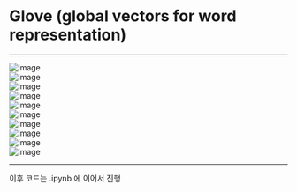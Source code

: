 # Glove (global vectors for word representation)
---
![image](https://github.com/DUMCHPPACH/YOUNG/blob/main/img/9_6/9_6(1).jpg)  
![image](https://github.com/DUMCHPPACH/YOUNG/blob/main/img/9_6/9_6(2).jpg)  
![image](https://github.com/DUMCHPPACH/YOUNG/blob/main/img/9_6/9_6(3).jpg)  
![image](https://github.com/DUMCHPPACH/YOUNG/blob/main/img/9_6/9_6(4).jpg)  
![image](https://github.com/DUMCHPPACH/YOUNG/blob/main/img/9_6/9_6(5).jpg)  
![image](https://github.com/DUMCHPPACH/YOUNG/blob/main/img/9_6/9_6(6).jpg)  
![image](https://github.com/DUMCHPPACH/YOUNG/blob/main/img/9_6/9_6(7).jpg)  
![image](https://github.com/DUMCHPPACH/YOUNG/blob/main/img/9_6/9_6(8).jpg)  
![image](https://github.com/DUMCHPPACH/YOUNG/blob/main/img/9_6/9_6(9).jpg)  
![image](https://github.com/DUMCHPPACH/YOUNG/blob/main/img/9_6/9_6(10).jpg)  

---

이후 코드는 .ipynb 에 이어서 진행

